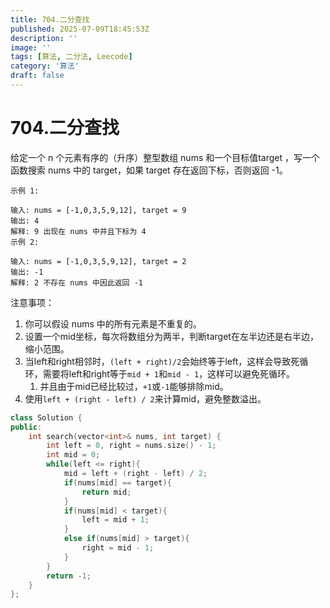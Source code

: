 ```yaml
---
title: 704.二分查找
published: 2025-07-09T18:45:53Z
description: ''
image: ''
tags: [算法, 二分法, Leecode]
category: '算法'
draft: false
---
```


# 704.二分查找

给定一个 n 个元素有序的（升序）整型数组 nums 和一个目标值target  ，写一个函数搜索 nums 中的 target，如果 target 存在返回下标，否则返回 -1。

```
示例 1:

输入: nums = [-1,0,3,5,9,12], target = 9
输出: 4
解释: 9 出现在 nums 中并且下标为 4
示例 2:

输入: nums = [-1,0,3,5,9,12], target = 2
输出: -1
解释: 2 不存在 nums 中因此返回 -1
```

注意事项：
1. 你可以假设 nums 中的所有元素是不重复的。
2. 设置一个mid坐标，每次将数组分为两半，判断target在左半边还是右半边，缩小范围。
3. 当left和right相邻时，`(left + right)/2`会始终等于left，这样会导致死循环，需要将left和right等于`mid + 1`和`mid - 1`，这样可以避免死循环。
   1. 并且由于mid已经比较过，`+1`或`-1`能够排除mid。
4. 使用`left + (right - left) / 2`来计算mid，避免整数溢出。


```cpp
class Solution {
public:
    int search(vector<int>& nums, int target) {
        int left = 0, right = nums.size() - 1;
        int mid = 0;
        while(left <= right){
            mid = left + (right - left) / 2;
            if(nums[mid] == target){
                return mid;
            }
            if(nums[mid] < target){
                left = mid + 1;
            }
            else if(nums[mid] > target){
                right = mid - 1;
            }
        }
        return -1;
    }
};
```